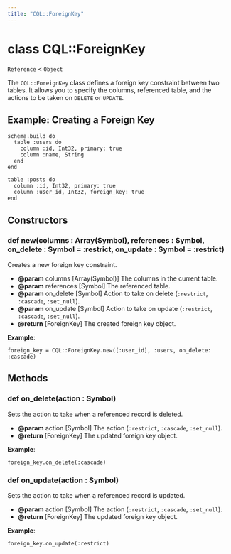 ```yaml
---
title: "CQL::ForeignKey"
---
```


# class CQL::ForeignKey

`Reference` < `Object`

The `CQL::ForeignKey` class defines a foreign key constraint between two tables. It allows you to specify the columns, referenced table, and the actions to be taken on `DELETE` or `UPDATE`.

## Example: Creating a Foreign Key

```crystal
schema.build do
  table :users do
    column :id, Int32, primary: true
    column :name, String
  end
end

table :posts do
  column :id, Int32, primary: true
  column :user_id, Int32, foreign_key: true
end
```

## Constructors

### def new(columns : Array(Symbol), references : Symbol, on_delete : Symbol = :restrict, on_update : Symbol = :restrict)

Creates a new foreign key constraint.

- **@param** columns \[Array(Symbol)] The columns in the current table.
- **@param** references \[Symbol] The referenced table.
- **@param** on_delete \[Symbol] Action to take on delete (`:restrict`, `:cascade`, `:set_null`).
- **@param** on_update \[Symbol] Action to take on update (`:restrict`, `:cascade`, `:set_null`).
- **@return** \[ForeignKey] The created foreign key object.

**Example**:

```crystal
foreign_key = CQL::ForeignKey.new([:user_id], :users, on_delete: :cascade)
```

## Methods

### def on_delete(action : Symbol)

Sets the action to take when a referenced record is deleted.

- **@param** action \[Symbol] The action (`:restrict`, `:cascade`, `:set_null`).
- **@return** \[ForeignKey] The updated foreign key object.

**Example**:

```crystal
foreign_key.on_delete(:cascade)
```

### def on_update(action : Symbol)

Sets the action to take when a referenced record is updated.

- **@param** action \[Symbol] The action (`:restrict`, `:cascade`, `:set_null`).
- **@return** \[ForeignKey] The updated foreign key object.

**Example**:

```crystal
foreign_key.on_update(:restrict)
```
